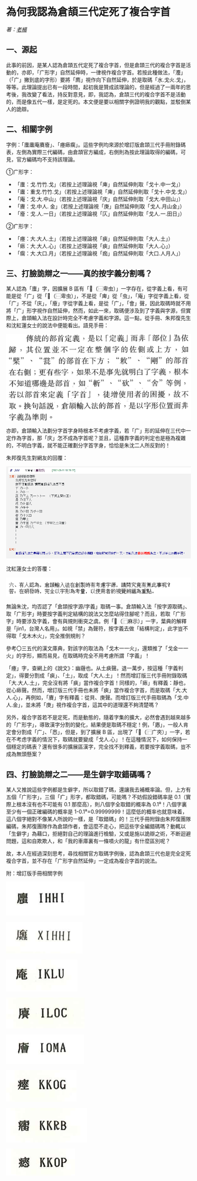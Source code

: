 # 為何我認為倉頡三代定死了複合字首
_著：[老楊](https://github.com/Arthurmcarthur)_

## 一、源起
此事的前因，是某人認為倉頡五代定死了複合字首，但是倉頡三代的複合字首是活動的，亦即，「广形字」自然延伸時，一律視作複合字首。若按此種做法，「灋」（「广」撇到底的字形）要將「廌」視作向下自然延伸，於是取碼「水.戈火.戈」，等等。此理論提出已有一段時間，起初我是贊成該理論的，但是經過了一兩年的思考後，我改變了看法，持反對意見，即，我認為，倉頡三代的複合字首不是活動的，而是像五代一樣，是定死的。本文便是要以相關字例證明我的觀點，並駁倒某人的詭辯。

## 二、相關字例
字例：「螷蠯庵賡廥」、「瘞瘱瘸」。這些字例均來源於增訂版倉頡三代手冊附錄碼表，左側為實際三代編碼，由倉頡官方編成，右側則為按此理論取得的編碼，可見，官方編碼均不支持該理論。

①广形字：
- 「螷：戈.竹竹.戈」（若按上述理論視「庳」自然延伸則取「戈十.中一戈」）
- 「蠯：重戈.竹竹.戈」（若按上述理論視「庳」自然延伸則取「戈十.中戈.戈」）
- 「庵：戈.大.中山」（若按上述理論視「庆」自然延伸則取「戈大.中田山」）
- 「賡：戈.中人. 金」（若按上述理論視「庚」自然延伸則取「戈人.月山金」）
- 「廥：戈.人.一日」（若按上述理論視「庂」自然延伸則取「戈人.一.田日」）

②疒形字：
- 「瘞：大.大人.土」（若按上述理論視「㾜」自然延伸則取「大人.土」）
- 「瘱：大.大人.心」（若按上述理論視「㾜」自然延伸則取「大人.心」）
- 「瘸：大.大口.月」（若按上述理論視「痂」自然延伸則取「大口.人月人」）

## 三、打臉詭辯之一——真的按字義分割嗎？
某人認為「螷」字，因擴展 B 區有「𧌠（⿱卑虫）」一字存在，從字義上看，有可能是從「广」從「𧌠（⿱卑虫）」，不是從「庳」從「虫」，「庵」字從字義上看，從「广」不從「庆」，「廥」字從字義上看，是從「广」，「會」聲，因此取碼時就不用將「广」形字視作自然延伸，然而，如此一來，取碼便涉及到了字義與字源，但實際上，倉頡輸入法在設計時完全不考慮字義和字源。這一點，從手冊、朱邦復先生和沈紅蓮女士的說法中便能看出。語見手冊：

![](https://raw.githubusercontent.com/mrhso/Cangjie_Note/master/img/c48c9a62f77e4b210f0c134ae7192fb044ad3838.png)

亦即，倉頡輸入法劃分字首字身時根本不考慮字義，若「广」形的延伸在三代中一定作為字首，那「庆」怎不成為字首呢？並且，這種靠字義的判定也是極為複雜的，不明白字義，就不能正確劃分字首字身，恰恰是朱沈二人所反對的！

朱邦復先生對網友的回覆：

![](https://raw.githubusercontent.com/mrhso/Cangjie_Note/master/img/4da35dd9071588a74b00e1303b181e06d028520c.png)

沈紅蓮女士的答覆：

![](https://raw.githubusercontent.com/mrhso/Cangjie_Note/master/img/b5a6236cabf7e7b2be257d8bbb0c834ebb3266b2.png)

無論朱沈，均否認了「倉頡按字源/字義」取碼一事。倉頡輸入法「按字源取碼」、取「广形字」時要按字義判定結構的說法又怎麼站得住腳呢？而且，若取「广形字」時要涉及字義，會有與規則衝突之虞。例「𢋎（⿸麻示）」一字，葉典的解釋是「jin1，台灣人名用」。如視「禁」為聲符，按字義去做「結構判定」，此字豈不得取「戈木木火」，完全推倒規則？

參考〇三五代的漢文庫典，對該字的取法為「戈木一一火」，還類推了「戈金一一火」的字形，顯而易見，在取碼時完全不用考慮所謂「字義」！

「瘞」字，查網上的《說文》：幽薶也。从土㾜聲。退一萬步，按這種「字義判定」，得要分割成「㾜」、「土」，取成「大人.土」！然而增訂版三代手冊附錄取碼「大.大人.土」，完全沒有將「㾜」當作複合字首！同樣的，「瘱」有釋義：靜也，從心瘱聲。然而，增訂版三代手冊也未將「㾜」當作複合字首，而是取碼「大.大人.心」，再例如，「賡」字有釋義：從貝、庚聲。而增訂版三代手冊取碼為「戈.中人.金」，並未將「庚」視作複合字首，這其中的道理還不夠清楚嗎？

另外，複合字首若不是定死，而是動態的，隨着字集的擴大，必然會遇到越來越多的「广形字」，導致漢字分割的變化，結果便是取碼不穩定！例，「㥷」，一般人肯定會分割成「广」、「㤲」，但是，到了擴展 B 區，出現了「𢈙（⿸广夾）」一字，若在不考虑字義的情況下，取碼就要變成「戈人.心」！在這種情況下，如何保持一個穩定的碼表？還有很多的擴展區漢字，完全找不到釋義，若要按字義取碼，豈不成為無頭懸案？

## 四、打臉詭辯之二——是生僻字取錯碼嗎？
某人又推說這些字例都是生僻字，所以取錯了碼，還讓我去補概率論。但，上方有五個「广形字」，三個「疒」形字，都取錯碼，可能嗎？不妨假設錯碼率是 0.1（實際上根本沒有也不可能有 0.1 那麼高），則八個字全取錯的概率為 0.1⁸！八個字裏至少有一個正確編碼的概率是 1-0.1⁸=0.99999999！這麼低的概率也就意味着，這八個字絕對不像某人所說的一樣，是「取錯碼」的！三代手冊附錄由朱邦復團隊編碼，朱邦復團隊作為倉頡作者，會這麼不走心，把這些字全編錯碼嗎？動輒以「生僻字」為藉口，拒絕對自己的理論進行檢驗，又或是施以詭辯之術，不断迴避問題，這和自欺欺人，和「我的車庫裏有一條噴火的龍」有什麼區別呢？

故，本人在經過深刻思考，尋找相關官方取碼字例後，認為倉頡三代也是完全定死複合字首，並不存在「广形字自然延伸」一定成為複合字首的說法。

附：增訂版手冊相關字例

![](https://raw.githubusercontent.com/mrhso/Cangjie_Note/master/img/11056c624279ecbd154deeacbfc949f0917d4896.png)

![](https://raw.githubusercontent.com/mrhso/Cangjie_Note/master/img/cf0378dc2c9502ac900863a3ca9eb0a2a951a590.png)

![](https://raw.githubusercontent.com/mrhso/Cangjie_Note/master/img/930e5047442d6cc446f1373fe1e86dbc36237b8a.png)

![](https://raw.githubusercontent.com/mrhso/Cangjie_Note/master/img/435191c8a1ba3600a62304d8f656fc6748c8f435.png)

![](https://raw.githubusercontent.com/mrhso/Cangjie_Note/master/img/122edff4f5909b307f26e4420a198bd1dc3165b9.png)

![](https://raw.githubusercontent.com/mrhso/Cangjie_Note/master/img/f56e1aac6cccb552fce5209195599d2e9d8f773c.png)

![](https://raw.githubusercontent.com/mrhso/Cangjie_Note/master/img/9fca0b06b0a5b45ef6f0e0d65350d0c40b6ced5d.png)

![](https://raw.githubusercontent.com/mrhso/Cangjie_Note/master/img/5c929ff856aee232b61a8577dac8cafd304e0b96.png)
